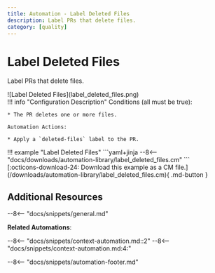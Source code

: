 ```yaml
---
title: Automation - Label Deleted Files
description: Label PRs that delete files.
category: [quality]
---
```

# Label Deleted Files

Label PRs that delete files.

<div class="automationImage" style="align:right" markdown="1">
![Label Deleted Files](label_deleted_files.png)
</div>
<div class="automationDescription" markdown="1">
!!! info "Configuration Description"
    Conditions (all must be true):

    * The PR deletes one or more files.

    Automation Actions:

    * Apply a `deleted-files` label to the PR.
</div>
<div class="automationExample" markdown="1">
!!! example "Label Deleted Files"
    ```yaml+jinja
    --8<-- "docs/downloads/automation-library/label_deleted_files.cm"
    ```
    <div class="result" markdown>
      <span>
      [:octicons-download-24: Download this example as a CM file.](/downloads/automation-library/label_deleted_files.cm){ .md-button }
      </span>
    </div>
</div>

## Additional Resources

--8<-- "docs/snippets/general.md"

**Related Automations**:

--8<-- "docs/snippets/context-automation.md::2"
--8<-- "docs/snippets/context-automation.md:4:"

--8<-- "docs/snippets/automation-footer.md"
